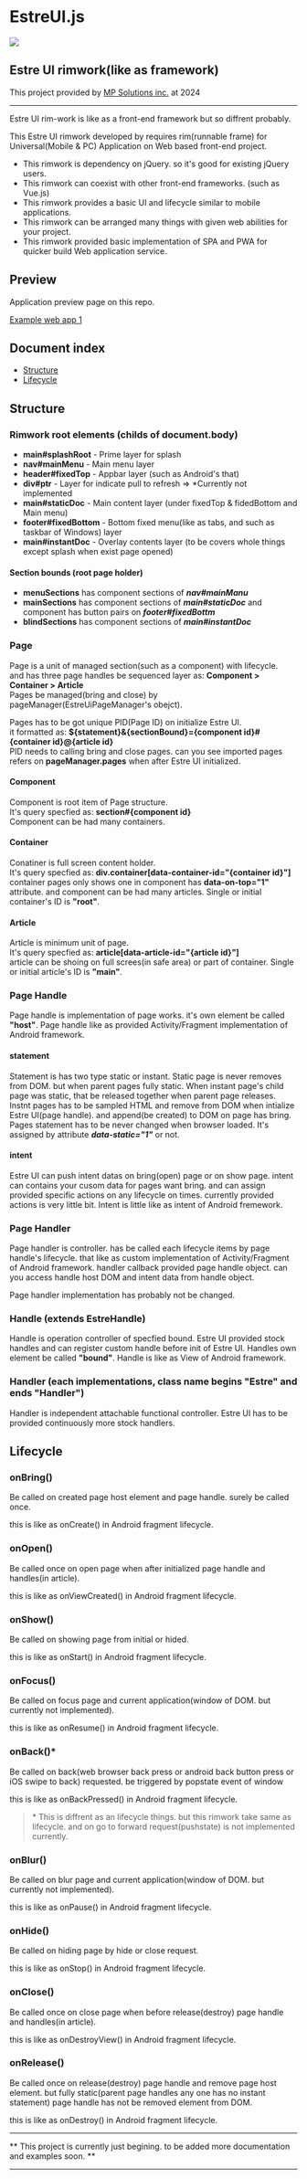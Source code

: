 # EstreUI.js
<img src="https://estreui.mpsolutions.kr/images/EstreUI-flatter-144x144.png">

## Estre UI rimwork(like as framework)

This project provided by [MP Solutions inc.](https://mpsolutions.kr) at 2024

***

Estre UI rim-work is like as a front-end framework but so diffrent probably.

This Estre UI rimwork developed by requires rim(runnable frame) for Universal(Mobile & PC) Application on Web based front-end project.

- This rimwork is dependency on jQuery. so it's good for existing jQuery users.
- This rimwork can coexist with other front-end frameworks. (such as Vue.js)
- This rimwork provides a basic UI and lifecycle similar to mobile applications.
- This rimwork can be arranged many things with given web abilities for your project.
- This rimwork provided basic implementation of SPA and PWA for quicker build Web application service.

Preview
--
Application preview page on this repo.

[Example web app 1](https://estreui.mpsolutions.kr/myOwnApplication1.html)


Document index
--
- [Structure](#Structure)
- [Lifecycle](#Lifecycle)


Structure
--
### Rimwork root elements (childs of document.body)
- **main#splashRoot** - Prime layer for splash
- **nav#mainMenu** - Main menu layer
- **header#fixedTop** - Appbar layer (such as Android's that)
- **div#ptr** - Layer for indicate pull to refresh => *Currently not implemented
- **main#staticDoc** - Main content layer (under fixedTop & fidedBottom and Main menu)
- **footer#fixedBottom** - Bottom fixed menu(like as tabs, and such as taskbar of Windows) layer
- **main#instantDoc** - Overlay contents layer (to be covers whole things except splash when exist page opened)

#### Section bounds (root page holder)
- **menuSections** has component sections of ***nav#mainManu***
- **mainSections** has component sections of ***main#staticDoc*** and component has button pairs on ***footer#fixedBottm***
- **blindSections** has component sections of ***main#instantDoc***



### Page
Page is a unit of managed section(such as a component) with lifecycle.   
and has three page handles be sequenced layer as: **Component > Container > Article**   
Pages be managed(bring and close) by pageManager(EstreUiPageManager's obejct).

Pages has to be got unique PID(Page ID) on initialize Estre UI.   
it formatted as: **${statement}&{sectionBound}={component id}#{container id}@{article id}**   
PID needs to calling bring and close pages.
can you see imported pages refers on **pageManager.pages** when after Estre UI initialized.

#### Component
Component is root item of Page structure.   
It's query specfied as: **section#{component id}**   
Component can be had many containers.

#### Container
Conatiner is full screen content holder.   
It's query specfied as: **div.container\[data-container-id\="{container id}"]**   
container pages only shows one in component has **data-on-top="1"** attribute.
and component can be had many articles.
Single or initial container's ID is **"root"**.

#### Article
Article is minimum unit of page.   
It's query specfied as: **article\[data-article-id="{article id}"\]**   
article can be shoing on full screes(in safe area) or part of container.
Single or initial article's ID is **"main"**.


### Page Handle
Page handle is implementation of page works.
it's own element be called **"host"**.
Page handle like as provided Activity/Fragment implementation of Android framework.

#### statement
Statement is has two type static or instant.
Static page is never removes from DOM. but when parent pages fully static.
When instant page's child page was static, that be released together when parent page releases.
Instnt pages has to be sampled HTML and remove from DOM when intialize Estre UI(page handle).
and append(be created) to DOM on page has bring.
Pages statement has to be never changed when browser loaded.
It's assigned by attribute  ***data-static="1"*** or not.

#### intent
Estre UI can push intent datas on bring(open) page or on show page.
intent can contains your cusom data for pages want bring. and can assign provided specific actions on any lifecycle on times.
currently provided actions is very little bit.
Intent is little like as intent of Android fremework.

### Page Handler
Page handler is controller. has be called each lifecycle items by page handle's lifecycle.
that like as custom implementation of Activity/Fragment of Android framework.
handler callback provided page handle object. can you access handle host DOM and intent data from handle object.

Page handler implementation has probably not be changed.


### Handle (extends EstreHandle)
Handle is operation controller of specfied bound.
Estre UI provided stock handles and can register custom handle before init of Estre UI.
Handles own element be called **"bound"**.
Handle is like as View of Android framework.


### Handler (each implementations, class name begins "Estre" and ends "Handler")
Handler is independent attachable functional controller.
Estre UI has to be provided continuously more stock handlers.


Lifecycle
--

### onBring()
Be called on created page host element and page handle.
surely be called once.

this is like as onCreate() in Android fragment lifecycle.

### onOpen()
Be called once on open page when after initialized page handle and handles(in article).

this is like as onViewCreated() in Android fragment lifecycle.

### onShow()
Be called on showing page from initial or hided.

this is like as onStart() in Android fragment lifecycle.

### onFocus()
Be called on focus page and current application(window of DOM. but currently not implemented).

this is like as onResume() in Android fragment lifecycle.

### onBack()*
Be called on back(web browser back press or android back button press or iOS swipe to back) requested.
be triggered by popstate event of window

this is like as onBackPressed() in Android fragment lifecycle.

> \* This is diffrent as an lifecycle things. but this rimwork take same as lifecycle. and on go to forward request(pushstate) is not implemented currently.

### onBlur()
Be called on blur page and current application(window of DOM. but currently not implemented).

this is like as onPause() in Android fragment lifecycle.

### onHide()
Be called on hiding page by hide or close request.

this is like as onStop() in Android fragment lifecycle.

### onClose()
Be called once on close page when before release(destroy) page handle and handles(in article).

this is like as onDestroyView() in Android fragment lifecycle.

### onRelease()
Be called once on release(destroy) page handle and remove page host element.
but fully static(parent page handles any one has no instant statement) page handle has not be removed element from DOM.

this is like as onDestroy() in Android fragment lifecycle.


***

** This project is currently just begining.
to be added more documentation and examples soon. **

***

